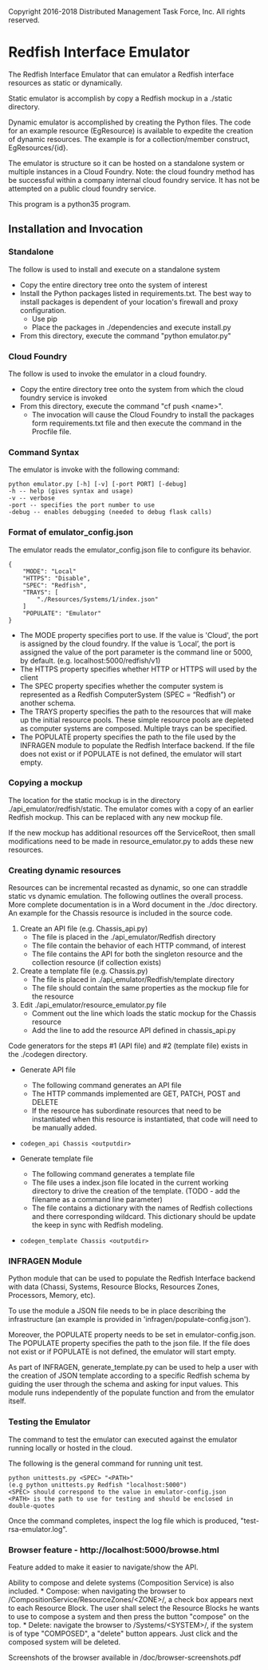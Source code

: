 Copyright 2016-2018 Distributed Management Task Force, Inc. All rights reserved.

# Redfish Interface Emulator

The Redfish Interface Emulator that can emulator a Redfish interface resources as static or dynamically.

Static emulator is accomplish by copy a Redfish mockup in a ./static directory.

Dynamic emulator is accomplished by creating the Python files.  The code for an example resource (EgResource) is available to expedite the creation of dynamic resources.  The example is for a collection/member construct, EgResources/{id}.

The emulator is structure so it can be hosted on a standalone system or multiple instances in a Cloud Foundry.  Note: the cloud foundry method has be successful within a company internal cloud foundry service. It has not be attempted on a public cloud foundry service.

This program is a python35 program.

## Installation and Invocation

### Standalone

The follow is used to install and execute on a standalone system

* Copy the entire directory tree onto the system of interest
* Install the Python packages listed in requirements.txt. The best way to install packages is dependent of your location's firewall and proxy configuration.
    * Use pip
    * Place the packages in ./dependencies and execute install.py
* From this directory, execute the command "python emulator.py"

### Cloud Foundry

The follow is used to invoke the emulator in a cloud foundry.

* Copy the entire directory tree onto the system from which the cloud foundry service is invoked
* From this directory, execute the command "cf push \<name\>".
    * The invocation will cause the Cloud Foundry to install the packages form requirements.txt file and then execute the command in the Procfile file.

### Command Syntax

The emulator is invoke with the following command:

    python emulator.py [-h] [-v] [-port PORT] [-debug]
    -h -- help (gives syntax and usage) 
    -v -- verbose
    -port -- specifies the port number to use
    -debug -- enables debugging (needed to debug flask calls)

### Format of emulator_config.json

The emulator reads the emulator_config.json file to configure its behavior.
    
    {
        "MODE": "Local"
        "HTTPS": "Disable",
        "SPEC": "Redfish",
        "TRAYS": [
            "./Resources/Systems/1/index.json"
        ]
        "POPULATE": "Emulator"
    }

* The MODE property specifies port to use. If the value is 'Cloud', the port is assigned by the cloud foundry. If the value is ‘Local’, the port is assigned the value of the port parameter is the command line or 5000, by default. (e.g. localhost:5000/redfish/v1)
* The HTTPS property specifies whether HTTP or HTTPS will used by the client
* The SPEC property specifies whether the computer system is represented as a Redfish ComputerSystem (SPEC = “Redfish”) or another schema.
* The TRAYS property specifies the path to the resources that will make up the initial resource pools. These simple resource pools are depleted as computer systems are composed. Multiple trays can be specified.
* The POPULATE property specifies the path to the file used by the INFRAGEN module to populate the Redfish Interface backend. If the file does not exist or if POPULATE is not defined, the emulator will start empty.

### Copying a mockup

The location for the static mockup is in the directory ./api_emulator/redfish/static.  The emulator comes with a copy of an earlier Redfish mockup.  This can be replaced with any new mockup file.

If the new mockup has additional resources off the ServiceRoot, then small modifications need to be made in resource_emulator.py to adds these new resources.

### Creating dynamic resources

Resources can be incremental recasted as dynamic, so one can straddle static vs dynamic emulation.  The following outlines the overall process. More complete documentation is in a Word document in the ./doc directory.  An example for the Chassis resource is included in the source code.

1. Create an API file (e.g. Chassis\_api.py)
    * The file is placed in the ./api\_emulator/Redfish directory
    * The file contain the behavior of each HTTP command, of interest
    * The file contains the API for both the singleton resource and the collection resource (if collection exists)
2. Create a template file (e.g. Chassis.py)
    * The file is placed in ./api\_emulator/Redfish/template directory
    * The file should contain the same properties as the mockup file for the resource
3. Edit ./api\_emulator/resource\_emulator.py file
    * Comment out the line which loads the static mockup for the Chassis resource
    * Add the line to add the resource API defined in chassis_api.py

Code generators for the steps #1 (API file) and #2 (template file) exists in the ./codegen directory.

* Generate API file
    * The following command generates an API file
    * The HTTP commands implemented are GET, PATCH, POST and DELETE
    * If the resource has subordinate resources that need to be instantiated when this resource is instantiated, that code will need to be manually added.
* `codegen_api Chassis <outputdir>`

* Generate template file
    * The following command generates a template file
    * The file uses a index.json file located in the current working directory to drive the creation of the template. (TODO - add the filename as a command line parameter)
    * The file contains a dictionary with the names of Redfish collections and there corresponding wildcard.  This dictionary should be update the keep in sync with Redfish modeling. 
* `codegen_template Chassis <outputdir>`

### INFRAGEN Module

Python module that can be used to populate the Redfish Interface backend with data (Chassi, Systems, Resource Blocks, Resources Zones, Processors, Memory, etc).

To use the module a JSON file needs to be in place describing the infrastructure (an example is provided in 'infragen/populate-config.json').

Moreover, the POPULATE property needs to be set in emulator-config.json. The POPULATE property specifies the path to the json file. If the file does not exist or if POPULATE is not defined, the emulator will start empty.

As part of INFRAGEN, generate_template.py can be used to help a user with the creation of JSON template according to a specific Redfish schema by guiding the user through the schema and asking for input values. This module runs independently of the populate function and from the emulator itself.

### Testing the Emulator

The command to test the emulator can executed against the emulator running locally or hosted in the cloud.

The following is the general command for running unit test.

    python unittests.py <SPEC> "<PATH>"
    (e.g python unittests.py Redfish "localhost:5000")
    <SPEC> should correspond to the value in emulator-config.json
    <PATH> is the path to use for testing and should be enclosed in double-quotes

Once the command completes, inspect the log file which is produced, "test-rsa-emulator.log".

### Browser feature - http://localhost:5000/browse.html

Feature added to make it easier to navigate/show the API.

Ability to compose and delete systems (Composition Service) is also included.
    * Compose: when navigating the browser to /CompositionService/ResourceZones/\<ZONE\>/, a check box appears next to each Resource Block. The user shall select the Resource Blocks he wants to use to compose a system and then press the button "compose" on the top.
    * Delete: navigate the browser to /Systems/\<SYSTEM\>/, if the system is of type "COMPOSED", a "delete" button appears. Just click and the composed system will be deleted.

Screenshots of the browser available in /doc/browser-screenshots.pdf
